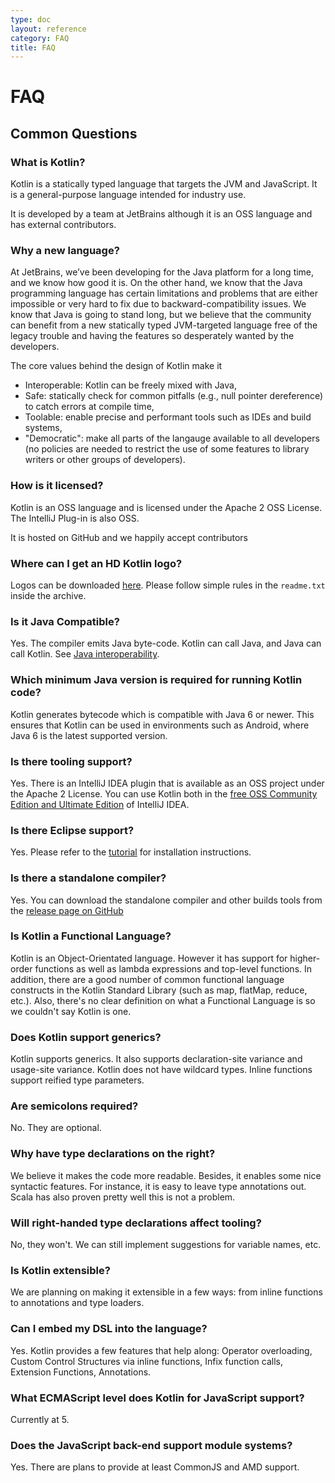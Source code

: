 ```yaml
---
type: doc
layout: reference
category: FAQ
title: FAQ
---
```


# FAQ

## Common Questions

### What is Kotlin?

Kotlin is a statically typed language that targets the JVM and JavaScript. It is a general-purpose language intended for industry use.

It is developed by a team at JetBrains although it is an OSS language and has external contributors.

### Why a new language?

At JetBrains, we’ve been developing for the Java platform for a long time, and we know how good it is.
On the other hand, we know that the Java programming language has certain limitations and problems that are either impossible
or very hard to fix due to backward-compatibility issues. We know that Java is going to stand long,
but we believe that the community can benefit from a new statically typed JVM-targeted language free of the
legacy trouble and having the features so desperately wanted by the developers.

The core values behind the design of Kotlin make it

* Interoperable: Kotlin can be freely mixed with Java,
* Safe: statically check for common pitfalls (e.g., null pointer dereference) to catch errors at compile time,
* Toolable: enable precise and performant tools such as IDEs and build systems,
* "Democratic": make all parts of the langauge available to all developers (no policies are needed to restrict the use of some features to library writers or other groups of developers).

### How is it licensed?

Kotlin is an OSS language and is licensed under the Apache 2 OSS License. The IntelliJ Plug-in is also OSS.

It is hosted on GitHub and we happily accept contributors

### Where can I get an HD Kotlin logo?

Logos can be downloaded [here](https://resources.jetbrains.com/assets/products/kotlin/kotlin_logos.zip). Please follow simple rules in the `readme.txt` inside the archive.


### Is it Java Compatible?

Yes. The compiler emits Java byte-code. Kotlin can call Java, and Java can call Kotlin. See [Java interoperability](java-interop.html).

### Which minimum Java version is required for running Kotlin code?

Kotlin generates bytecode which is compatible with Java 6 or newer. This ensures that Kotlin can be used in environments such as Android, where Java 6 is the latest supported version.

### Is there tooling support?

Yes. There is an IntelliJ IDEA plugin that is available as an OSS project under the Apache 2 License. You can use Kotlin both
 in the [free OSS Community Edition and Ultimate Edition](http://www.jetbrains.com/idea/features/editions_comparison_matrix.html) of IntelliJ IDEA.

### Is there Eclipse support?

Yes. Please refer to the [tutorial](/docs/tutorials/getting-started-eclipse.html) for installation instructions.

### Is there a standalone compiler?

Yes. You can download the standalone compiler and other builds tools from the [release page on GitHub]({{site.data.releases.latest.url}})

### Is Kotlin a Functional Language?

Kotlin is an Object-Orientated language. However it has support for higher-order functions as well as lambda expressions and top-level functions. In addition, there are
a good number of common functional language constructs in the Kotlin Standard Library (such as map, flatMap, reduce, etc.). Also, there's no clear definition on what a Functional Language is so we couldn't say Kotlin is one.

### Does Kotlin support generics?

Kotlin supports generics. It also supports declaration-site variance and usage-site variance. Kotlin does not have wildcard types. Inline functions support reified type parameters.

### Are semicolons required?

No. They are optional.

### Why have type declarations on the right?

We believe it makes the code more readable. Besides, it enables some nice syntactic features. For instance, it is easy to leave type annotations out. Scala has also
proven pretty well this is not a problem.

### Will right-handed type declarations affect tooling?

No, they won't. We can still implement suggestions for variable names, etc.

### Is Kotlin extensible?

We are planning on making it extensible in a few ways: from inline functions to annotations and type loaders.

### Can I embed my DSL into the language?

Yes. Kotlin provides a few features that help along: Operator overloading, Custom Control Structures via inline functions, Infix function calls, Extension Functions, Annotations.

### What ECMAScript level does Kotlin for JavaScript support?

Currently at 5.

### Does the JavaScript back-end support module systems?

Yes. There are plans to provide at least CommonJS and AMD support.
